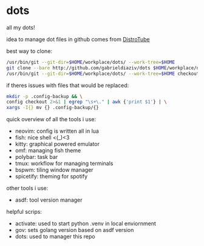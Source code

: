 # dots
all my dots!

idea to manage dot files in github comes from [DistroTube](https://www.youtube.com/watch?v=tBoLDpTWVOM)

best way to clone:
```sh
/usr/bin/git --git-dir=$HOME/workplace/dots/ --work-tree=$HOME
git clone --bare http://github.com/gabrieldiaziv/dots $HOME/workplace/dots
/usr/bin/git --git-dir=$HOME/workplace/dots/ --work-tree=$HOME checkout
```

if theres issues with files that would be replaced:
```sh
mkdir -p .config-backup && \
config checkout 2>&1 | egrep "\s+\." | awk {'print $1'} | \
xargs -I{} mv {} .config-backup/{}
```


quick overview of all the tools i use:
- neovim: config is written all in lua
- fish: nice shell <(_)<3
- kitty: graphical powered emulator
- omf: managing fish theme
- polybar: task bar
- tmux: workflow for managing terminals
- bspwm: tiling window manager
- spicetify: theming for spotify

other tools i use:
- asdf: tool version manager


helpful scrips:
- activate: used to start python .venv in local enviornment
- gov: sets golang version based on asdf version
- dots: used to manager this repo

